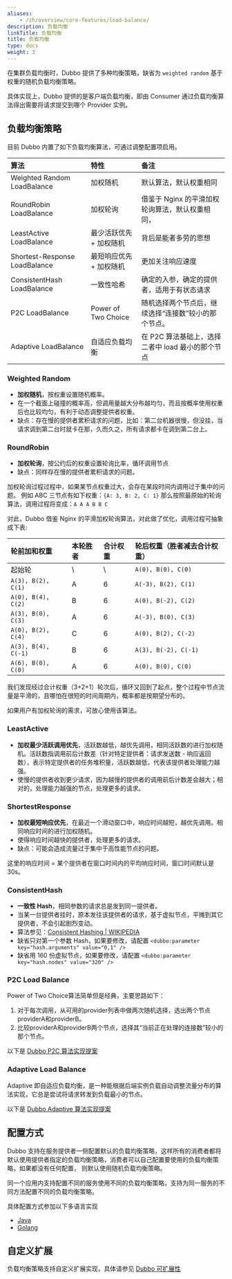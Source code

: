 ```yaml
---
aliases:
    - /zh/overview/core-features/load-balance/
description: 负载均衡
linkTitle: 负载均衡
title: 负载均衡
type: docs
weight: 3
---
```




在集群负载均衡时，Dubbo 提供了多种均衡策略，缺省为 `weighted random` 基于权重的随机负载均衡策略。

具体实现上，Dubbo 提供的是客户端负载均衡，即由 Consumer 通过负载均衡算法得出需要将请求提交到哪个 Provider 实例。

## 负载均衡策略
目前 Dubbo 内置了如下负载均衡算法，可通过调整配置项启用。

| 算法                        | 特性                    | 备注                                            |
| :-------------------------- | :---------------------- | :---------------------------------------------- |
| Weighted Random LoadBalance           | 加权随机                | 默认算法，默认权重相同              |
| RoundRobin LoadBalance       | 加权轮询                | 借鉴于 Nginx 的平滑加权轮询算法，默认权重相同， |
| LeastActive LoadBalance      | 最少活跃优先 + 加权随机 | 背后是能者多劳的思想                           |
| Shortest-Response LoadBalance | 最短响应优先 + 加权随机 | 更加关注响应速度                             |
| ConsistentHash LoadBalance   | 一致性哈希             | 确定的入参，确定的提供者，适用于有状态请求        |
| P2C LoadBalance   | Power of Two Choice    | 随机选择两个节点后，继续选择“连接数”较小的那个节点。         |
| Adaptive LoadBalance   | 自适应负载均衡       | 在 P2C 算法基础上，选择二者中 load 最小的那个节点         |

### Weighted Random

* **加权随机**，按权重设置随机概率。
* 在一个截面上碰撞的概率高，但调用量越大分布越均匀，而且按概率使用权重后也比较均匀，有利于动态调整提供者权重。
* 缺点：存在慢的提供者累积请求的问题，比如：第二台机器很慢，但没挂，当请求调到第二台时就卡在那，久而久之，所有请求都卡在调到第二台上。

### RoundRobin
* **加权轮询**，按公约后的权重设置轮询比率，循环调用节点
* 缺点：同样存在慢的提供者累积请求的问题。

加权轮询过程过程中，如果某节点权重过大，会存在某段时间内调用过于集中的问题。
例如 ABC 三节点有如下权重：`{A: 3, B: 2, C: 1}`
那么按照最原始的轮询算法，调用过程将变成：`A A A B B C`

对此，Dubbo 借鉴 Nginx 的平滑加权轮询算法，对此做了优化，调用过程可抽象成下表:

| 轮前加和权重        | 本轮胜者 | 合计权重 | 轮后权重（胜者减去合计权重） |
| :------------------ | :------- | :------- | :--------------------------- |
| 起始轮              | \        | \        | `A(0), B(0), C(0)`           |
| `A(3), B(2), C(1)`  | A        | 6        | `A(-3), B(2), C(1)`          |
| `A(0), B(4), C(2)`  | B        | 6        | `A(0), B(-2), C(2)`          |
| `A(3), B(0), C(3)`  | A        | 6        | `A(-3), B(0), C(3)`          |
| `A(0), B(2), C(4)`  | C        | 6        | `A(0), B(2), C(-2)`          |
| `A(3), B(4), C(-1)` | B        | 6        | `A(3), B(-2), C(-1)`         |
| `A(6), B(0), C(0)`  | A        | 6        | `A(0), B(0), C(0)`           |

我们发现经过合计权重（3+2+1）轮次后，循环又回到了起点，整个过程中节点流量是平滑的，且哪怕在很短的时间周期内，概率都是按期望分布的。

如果用户有加权轮询的需求，可放心使用该算法。

### LeastActive
* **加权最少活跃调用优先**，活跃数越低，越优先调用，相同活跃数的进行加权随机。活跃数指调用前后计数差（针对特定提供者：请求发送数 - 响应返回数），表示特定提供者的任务堆积量，活跃数越低，代表该提供者处理能力越强。
* 使慢的提供者收到更少请求，因为越慢的提供者的调用前后计数差会越大；相对的，处理能力越强的节点，处理更多的请求。

### ShortestResponse
* **加权最短响应优先**，在最近一个滑动窗口中，响应时间越短，越优先调用。相同响应时间的进行加权随机。
* 使得响应时间越快的提供者，处理更多的请求。
* 缺点：可能会造成流量过于集中于高性能节点的问题。

这里的响应时间 = 某个提供者在窗口时间内的平均响应时间，窗口时间默认是 30s。


### ConsistentHash
* **一致性 Hash**，相同参数的请求总是发到同一提供者。
* 当某一台提供者挂时，原本发往该提供者的请求，基于虚拟节点，平摊到其它提供者，不会引起剧烈变动。
* 算法参见：[Consistent Hashing | WIKIPEDIA](http://en.wikipedia.org/wiki/Consistent_hashing)
* 缺省只对第一个参数 Hash，如果要修改，请配置 `<dubbo:parameter key="hash.arguments" value="0,1" />`
* 缺省用 160 份虚拟节点，如果要修改，请配置 `<dubbo:parameter key="hash.nodes" value="320" />`

### P2C Load Balance
Power of Two Choice算法简单但是经典，主要思路如下：

1. 对于每次调用，从可用的provider列表中做两次随机选择，选出两个节点providerA和providerB。
2. 比较providerA和providerB两个节点，选择其“当前正在处理的连接数”较小的那个节点。

以下是 [Dubbo P2C 算法实现提案](../../reference/proposals/heuristic-flow-control/#P2C算法)

### Adaptive Load Balance
Adaptive 即自适应负载均衡，是一种能根据后端实例负载自动调整流量分布的算法实现，它总是尝试将请求转发到负载最小的节点。

以下是 [Dubbo Adaptive 算法实现提案](../../reference/proposals/heuristic-flow-control/#adaptive算法)

## 配置方式
Dubbo 支持在服务提供者一侧配置默认的负载均衡策略，这样所有的消费者都将默认使用提供者指定的负载均衡策略，消费者可以自己配置要使用的负载均衡策略，如果都没有任何配置，
则默认使用随机负载均衡策略。

同一个应用内支持配置不同的服务使用不同的负载均衡策略，支持为同一服务的不同方法配置不同的负载均衡策略。

具体配置方式参加以下多语言实现

* [Java](../../mannual/java-sdk/advanced-features-and-usage/performance/loadbalance/#使用场景)
* [Golang](../../mannual/golang-sdk/)

## 自定义扩展
负载均衡策略支持自定义扩展实现，具体请参见 [Dubbo 可扩展性](../extensibility)
